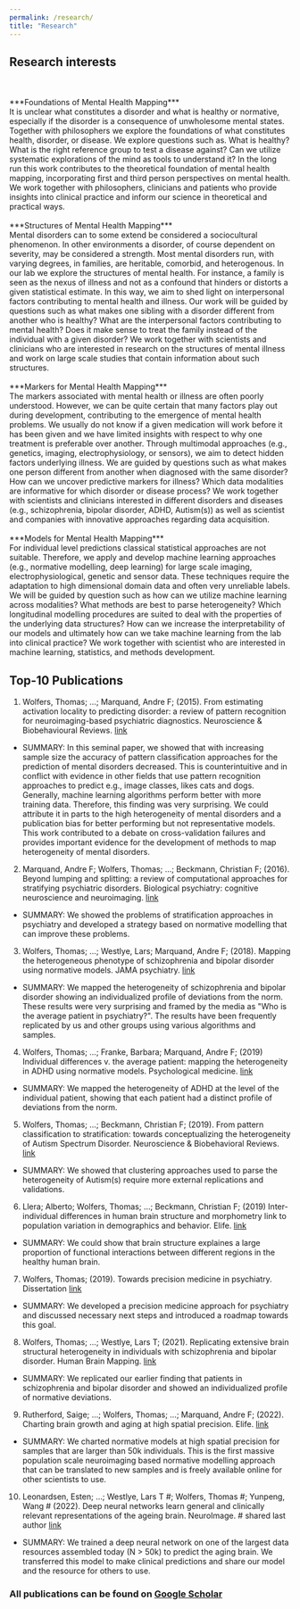 ```yaml
---
permalink: /research/
title: "Research"
---
```


## Research interests
<br>
<br>
***Foundations of Mental Health Mapping*** <br> It is unclear what constitutes a disorder and what is healthy or normative, especially if the disorder is a consequence of unwholesome mental states. Together with philosophers we explore the foundations of what constitutes health, disorder, or disease. We explore questions such as. What is healthy? What is the right reference group to test a disease against? Can we utilize systematic explorations of the mind as tools to understand it? In the long run this work contributes to the theoretical foundation of mental health mapping, incorporating first and third person perspectives on mental health. We work together with philosophers, clinicians and patients who provide insights into clinical practice and inform our science in theoretical and practical ways. 
<br>
<br>
***Structures of Mental Health Mapping*** <br> Mental disorders can to some extend be considered a sociocultural phenomenon. In other environments a disorder, of course dependent on severity, may be considered a strength. Most mental disorders run, with varying degrees, in families, are heritable, comorbid, and heterogenous. In our lab we explore the structures of mental health. For instance, a family is seen as the nexus of illness and not as a confound that hinders or distorts a given statistical estimate. In this way, we aim to shed light on interpersonal factors contributing to mental health and illness. Our work will be guided by questions such as what makes one sibling with a disorder different from another who is healthy? What are the interpersonal factors contributing to mental health? Does it make sense to treat the family instead of the individual with a given disorder? We work together with scientists and clinicians who are interested in research on the structures of mental illness and work on large scale studies that contain information about such structures. 
<br>
<br>
***Markers for Mental Health Mapping*** <br> The markers associated with mental health or illness are often poorly understood. However, we can be quite certain that many factors play out during development, contributing to the emergence of mental health problems. We usually do not know if a given medication will work before it has been given and we have limited insights with respect to why one treatment is preferable over another. Through multimodal approaches (e.g., genetics, imaging, electrophysiology, or sensors), we aim to detect hidden factors underlying illness. We are guided by questions such as what makes one person different from another when diagnosed with the same disorder? How can we uncover predictive markers for illness? Which data modalities are informative for which disorder or disease process? We work together with scientists and clinicians interested in different disorders and diseases (e.g., schizophrenia, bipolar disorder, ADHD, Autism(s)) as well as scientist and companies with innovative approaches regarding data acquisition. 
<br>
<br>
***Models for Mental Health Mapping*** <br> For individual level predictions classical statistical approaches are not suitable. Therefore, we apply and develop machine learning approaches (e.g., normative modelling, deep learning) for large scale imaging, electrophysiological, genetic and sensor data. These techniques require the adaptation to high dimensional domain data and often very unreliable labels. We will be guided by question such as how can we utilize machine learning across modalities? What methods are best to parse heterogeneity? Which longitudinal modelling procedures are suited to deal with the properties of the underlying data structures? How can we increase the interpretability of our models and ultimately how can we take machine learning from the lab into clinical practice? We work together with scientist who are interested in machine learning, statistics, and methods development.

## Top-10 Publications

1.	Wolfers, Thomas; …; Marquand, Andre F; (2015). From estimating activation locality to predicting disorder: a review of pattern recognition for neuroimaging-based psychiatric diagnostics. Neuroscience & Biobehavioural Reviews. [link](https://doi.org/10.1016/j.neubiorev.2015.08.001)
* SUMMARY: In this seminal paper, we showed that with increasing sample size the accuracy of pattern classification approaches for the prediction of mental disorders decreased. This is counterintuitive and in conflict with evidence in other fields that use pattern recognition approaches to predict e.g., image classes, likes cats and dogs. Generally, machine learning algorithms perform better with more training data. Therefore, this finding was very surprising. We could attribute it in parts to the high heterogeneity of mental disorders and a publication bias for better performing but not representative models. This work contributed to a debate on cross-validation failures and provides important evidence for the development of methods to map heterogeneity of mental disorders.
2.	Marquand, Andre F; Wolfers, Thomas; …; Beckmann, Christian F; (2016). Beyond lumping and splitting: a review of computational approaches for stratifying psychiatric disorders. Biological psychiatry: cognitive neuroscience and neuroimaging. [link](https://doi.org/10.1016/j.bpsc.2016.04.002)
* SUMMARY: We showed the problems of stratification approaches in psychiatry and developed a strategy based on normative modelling that can improve these problems.
3.	Wolfers, Thomas; …; Westlye, Lars; Marquand, Andre F; (2018). Mapping the heterogeneous phenotype of schizophrenia and bipolar disorder using normative models. JAMA psychiatry. [link](https://doi.org/10.1001/jamapsychiatry.2018.2467)
* SUMMARY: We mapped the heterogeneity of schizophrenia and bipolar disorder showing an individualized profile of deviations from the norm. These results were very surprising and framed by the media as "Who is the average patient in psychiatry?". The results have been frequently replicated by us and other groups using various algorithms and samples.
4.	Wolfers, Thomas; …; Franke, Barbara; Marquand, Andre F; (2019) Individual differences v. the average patient: mapping the heterogeneity in ADHD using normative models. Psychological medicine. [link](https://doi.org/10.1017/S0033291719000084)
* SUMMARY: We mapped the heterogeneity of ADHD at the level of the individual patient, showing that each patient had a distinct profile of deviations from the norm.
5.	Wolfers, Thomas; …; Beckmann, Christian F; (2019). From pattern classification to stratification: towards conceptualizing the heterogeneity of Autism Spectrum Disorder. Neuroscience & Biobehavioral Reviews. [link](https://doi.org/10.1016/j.neubiorev.2019.07.010)
* SUMMARY: We showed that clustering approaches used to parse the heterogeneity of Autism(s) require more external replications and validations.
6.	Llera; Alberto; Wolfers, Thomas; …; Beckmann, Christian F; (2019) Inter-individual differences in human brain structure and morphometry link to population variation in demographics and behavior. Elife. [link](https://doi.org/10.7554/eLife.44443.001)
* SUMMARY: We could show that brain structure explaines a large proportion of functional interactions between different regions in the healthy human brain.
7.	Wolfers, Thomas; (2019). Towards precision medicine in psychiatry. Dissertation [link](http://hdl.handle.net/2066/201200)
* SUMMARY: We developed a precision medicine approach for psychiatry and discussed necessary next steps and introduced a roadmap towards this goal.
8.	Wolfers, Thomas; …; Westlye, Lars T; (2021). Replicating extensive brain structural heterogeneity in individuals with schizophrenia and bipolar disorder. Human Brain Mapping. [link](https://doi.org/10.1101/2020.05.08.20095091)
* SUMMARY: We replicated our earlier finding that patients in schizophrenia and bipolar disorder and showed an individualized profile of normative deviations.
9.	Rutherford, Saige; …; Wolfers, Thomas; …; Marquand, Andre F; (2022). Charting brain growth and aging at high spatial precision. Elife. [link](https://doi.org/10.7554/eLife.72904)
* SUMMARY: We charted normative models at high spatial precision for samples that are larger than 50k individuals. This is the first massive population scale neuroimaging based normative modelling approach that can be translated to new samples and is freely available online for other scientists to use. 
10.	Leonardsen, Esten; …; Westlye, Lars T #; Wolfers, Thomas #; Yunpeng, Wang # (2022). Deep neural networks learn general and clinically relevant representations of the ageing brain. NeuroImage. # shared last author [link](https://doi.org/10.1101/2021.10.29.21265645)
* SUMMARY: We trained a deep neural network on one of the largest data resources assembled today (N > 50k) to predict the aging brain. We transferred this model to make clinical predictions and share our model and the resource for others to use.

### All publications can be found on [Google Scholar](https://scholar.google.com/citations?user=KJaA3sEAAAAJ&hl=nl)
